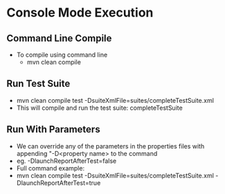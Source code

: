 # Console Mode Execution

## Command Line Compile

* To compile using command line
  * mvn clean compile

## Run Test Suite

* mvn clean compile test -DsuiteXmlFile=suites/completeTestSuite.xml
* This will compile and run the test suite: completeTestSuite

## Run With Parameters

* We can override any of the parameters in the properties files with appending "-D&lt;property name&gt; to the command
* eg. -DlaunchReportAfterTest=false
* Full command example: 
* mvn clean compile test -DsuiteXmlFile=suites/completeTestSuite.xml -DlaunchReportAfterTest=true





